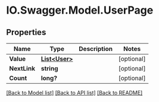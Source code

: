 # IO.Swagger.Model.UserPage
## Properties

Name | Type | Description | Notes
------------ | ------------- | ------------- | -------------
**Value** | [**List&lt;User&gt;**](User.md) |  | [optional] 
**NextLink** | **string** |  | [optional] 
**Count** | **long?** |  | [optional] 

[[Back to Model list]](../README.md#documentation-for-models) [[Back to API list]](../README.md#documentation-for-api-endpoints) [[Back to README]](../README.md)

